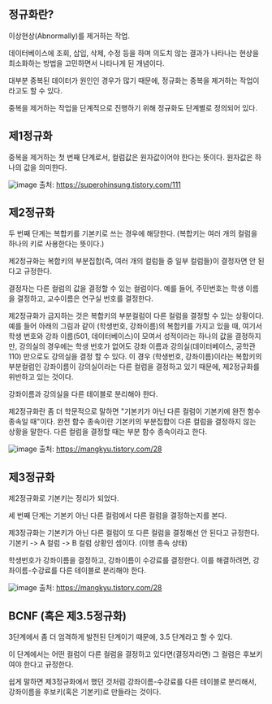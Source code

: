 ## 정규화란?

이상현상(Abnormally)를 제거하는 작업.

데이터베이스에 조회, 삽입, 삭제, 수정 등을 하며 의도치 않는 결과가 나타나는 현상을 최소화하는 방법을 고민하면서 나타나게 된 개념이다.

대부분 중복된 데이터가 원인인 경우가 많기 때문에, 정규화는 중복을 제거하는 작업이라고도 할 수 있다.

중복을 제거하는 작업을 단계적으로 진행하기 위해 정규화도 단계별로 정의되어 있다.

## 제1정규화

중복을 제거하는 첫 번째 단계로서, 컬럼값은 원자값이어야 한다는 뜻이다.
원자값은 하나의 값을 의미한다.

![image](https://github.com/user-attachments/assets/703e7f30-8291-45b0-a2bc-e034b0d0ed17)
출처: https://superohinsung.tistory.com/111

## 제2정규화

두 번째 단계는 복합키를 기본키로 쓰는 경우에 해당한다. (복합키는 여러 개의 컬럼을 하나의 키로 사용한다는 뜻이다.)

제2정규화는 복합키의 부분집합(즉, 여러 개의 컬럼들 중 일부 컬럼들)이 결정자면 안 된다고 규정한다.

결정자는 다른 컬럼의 값을 결정할 수 있는 컬럼이다. 
예를 들어, 주민번호는 학생 이름을 결정하고, 교수이름은 연구실 번호를 결정한다.

제2정규화가 금지하는 것은 복합키의 부분컬럼이 다른 컬럼을 결정할 수 있는 상황이다.
예를 들어 아래의 그림과 같이 (학생번호, 강좌이름)의 복합키를 가지고 있을 때,
여기서 학생 번호와 강좌 이름(501, 데이터베이스)이 모여서 성적이라는 하나의 값을 결정하지만, 강의실의 경우에는 학생 번호가 없어도 강좌 이름과 강의실(데이터베이스, 공학관 110) 만으로도 강의실을 결정 할 수 있다.
이 경우 (학생번호, 강좌이름)이라는 복합키의 부분컬럼인 강좌이름이 강의실이라는 다른 컬럼을 결정하고 있기 때문에, 제2정규화를 위반하고 있는 것이다.

강좌이름과 강의실을 다른 테이블로 분리해야 한다.

제2정규화란 좀 더 학문적으로 말하면 "기본키가 아닌 다른 컬럼이 기본키에 완전 함수 종속일 때"이다.
완전 함수 종속이란 기본키의 부분집합이 다른 컬럼을 결정하지 않는 상황을 말한다.
다른 컬럼을 결정할 때는 부분 함수 종속이라고 한다.

![image](https://github.com/user-attachments/assets/a8c5b253-ac89-4e3f-b53a-b3b001888a57)
출처: https://mangkyu.tistory.com/28

## 제3정규화

제2정규화로 기본키는 정리가 되었다.

세 번째 단계는 기본키 아닌 다른 컬럼에서 다른 컬럼을 결정하는지를 본다.

제3정규화는 기본키가 아닌 다른 컬럼이 또 다른 컬럼을 결정해선 안 된다고 규정한다.
기본키 -> A 컬럼 -> B 컬럼 상황인 셈이다. (이행 종속 상태)

학생번호가 강좌이름을 결정하고, 강좌이름이 수강료를 결정한다.
이를 해결하려면, 강좌이름-수강료를 다른 테이블로 분리해야 한다.

![image](https://github.com/user-attachments/assets/fb42f710-ea0a-45e4-b1d7-df8f1e3a973b)
출처: https://mangkyu.tistory.com/28


## BCNF (혹은 제3.5정규화)

3단계에서 좀 더 엄격하게 발전된 단계이기 때문에, 3.5 단계라고 할 수 있다.

이 단계에서는 어떤 컬럼이 다른 컬럼을 결정하고 있다면(결정자라면) 그 컬럼은 후보키여야 한다고 규정한다.

쉽게 말하면 제3정규화에서 했던 것처럼 강좌이름-수강료를 다른 테이블로 분리해서, 강좌이름을 후보키(혹은 기본키)로 만들라는 것이다.
